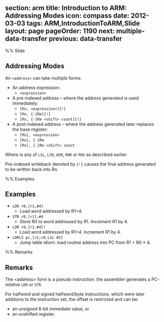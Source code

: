 section: arm
title: Introduction to ARM: Addressing Modes
icon: compass
date: 2012-03-03
tags: ARM,IntroductionToARM,Slide
layout: page
pageOrder: 1190
next: multiple-data-transfer
previous: data-transfer
----

%% Slide

## Addressing Modes

An `<address>` can take multiple forms:

* An address expression:
  * `<expression>`
* A pre-indexed address – where the address generated is used immediately:
  * `[Rn, <expression>]{!}`
  * `[Rn, {-}Rm]{!}`
  * `[Rn, {-}Rm <shift> count]{!}`
* A post-indexed address – where the address generated later replaces the base register:
  * `[Rn], <expression>`
  * `[Rn], {-}Rm`
  * `[Rn], {-}Rm <shift> count`

Where <shift> is any of `LSL`, `LSR`, `ASR`, `ROR` or `RRX` as described earlier.

Pre-indexed writeback denoted by `{!}` causes the final address generated to be written back into Rn.

%% Examples

## Examples

* `LDR r0,[r1,#4]`
  * Load word addressed by R1+4.
* `STR r0,[r1],#4`
  * Store R0 to word addressed by R1. Increment R1 by 4.
* `LDR r0,[r1,#4]!`
  * Load word addressed by R1+4. Increment R1 by 4.
* `LDRLS pc,[r1,r0,LSL #2]`
  * Jump table idiom: load routine address into PC from R1 + R0 * 4.

%% Remarks

## Remarks

The &lt;address&gt; form is a pseudo instruction: the assembler generates a PC-relative `LDR` or `STR`.

For halfword and signed halfword/byte instructions, which were later additions to the instruction set, the offset is restricted and can be:

* an unsigned 8-bit immediate value, or
* an unshifted register.
